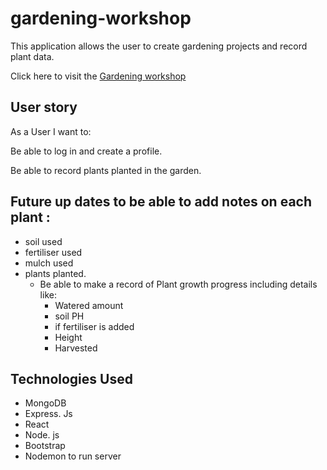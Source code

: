 # gardening-workshop

This application allows the user to create gardening projects and record plant data.

Click here to visit the [Gardening workshop](https://gardening-workshop.herokuapp.com/)

## User story
As a User I want to: 

Be able to log in and create a profile. 

Be able to record plants planted in the garden.

## Future up dates to be able to add notes on each plant :
* soil used 
* fertiliser used 
* mulch used
* plants planted.
    * Be able to make a record of Plant growth progress including details like:
        * Watered amount 
        * soil PH 
        * if fertiliser is added
        * Height 
        * Harvested

## Technologies Used

* MongoDB
* Express. Js
* React
* Node. js
* Bootstrap
* Nodemon to run server

